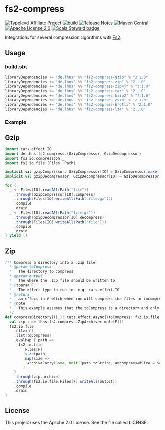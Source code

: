 # fs2-compress

[![Typelevel Affiliate Project](https://img.shields.io/badge/typelevel-affiliate%20project-FFB4B5.svg)](https://typelevel.org/projects/)
[![build](https://github.com/lhns/fs2-compress/actions/workflows/build.yml/badge.svg)](https://github.com/lhns/fs2-compress/actions/workflows/build.yml)
[![Release Notes](https://img.shields.io/github/release/lhns/fs2-compress.svg?maxAge=3600)](https://github.com/lhns/fs2-compress/releases/latest)
[![Maven Central](https://img.shields.io/maven-central/v/de.lhns/fs2-compress_2.13)](https://search.maven.org/artifact/de.lhns/fs2-compress_2.13)
[![Apache License 2.0](https://img.shields.io/github/license/lhns/fs2-compress.svg?maxAge=3600)](https://www.apache.org/licenses/LICENSE-2.0)
[![Scala Steward badge](https://img.shields.io/badge/Scala_Steward-helping-blue.svg?style=flat&logo=data:image/png;base64,iVBORw0KGgoAAAANSUhEUgAAAA4AAAAQCAMAAAARSr4IAAAAVFBMVEUAAACHjojlOy5NWlrKzcYRKjGFjIbp293YycuLa3pYY2LSqql4f3pCUFTgSjNodYRmcXUsPD/NTTbjRS+2jomhgnzNc223cGvZS0HaSD0XLjbaSjElhIr+AAAAAXRSTlMAQObYZgAAAHlJREFUCNdNyosOwyAIhWHAQS1Vt7a77/3fcxxdmv0xwmckutAR1nkm4ggbyEcg/wWmlGLDAA3oL50xi6fk5ffZ3E2E3QfZDCcCN2YtbEWZt+Drc6u6rlqv7Uk0LdKqqr5rk2UCRXOk0vmQKGfc94nOJyQjouF9H/wCc9gECEYfONoAAAAASUVORK5CYII=)](https://scala-steward.org)

Integrations for several compression algorithms with [Fs2](https://github.com/typelevel/fs2).

## Usage

### build.sbt

```sbt
libraryDependencies += "de.lhns" %% "fs2-compress-gzip" % "2.1.0"
libraryDependencies += "de.lhns" %% "fs2-compress-zip" % "2.1.0"
libraryDependencies += "de.lhns" %% "fs2-compress-zip4j" % "2.1.0"
libraryDependencies += "de.lhns" %% "fs2-compress-tar" % "2.1.0"
libraryDependencies += "de.lhns" %% "fs2-compress-bzip2" % "2.1.0"
libraryDependencies += "de.lhns" %% "fs2-compress-zstd" % "2.1.0"
libraryDependencies += "de.lhns" %% "fs2-compress-brotli" % "2.1.0"
libraryDependencies += "de.lhns" %% "fs2-compress-lz4" % "2.1.0"
```

### Example

## Gzip
```scala
import cats.effect.IO
import de.lhns.fs2.compress.{GzipCompressor, GzipDecompressor}
import fs2.io.compression._
import fs2.io.file.{Files, Path}

implicit val gzipCompressor: GzipCompressor[IO] = GzipCompressor.make()
implicit val gzipDecompressor: GzipDecompressor[IO] = GzipDecompressor.make()

for {
  _ <- Files[IO].readAll(Path("file"))
    .through(GzipCompressor[IO].compress)
    .through(Files[IO].writeAll(Path("file.gz")))
    .compile
    .drain
  _ <- Files[IO].readAll(Path("file.gz"))
    .through(GzipDecompressor[IO].decompress)
    .through(Files[IO].writeAll(Path("file")))
    .compile
    .drain
} yield ()
```

## Zip
```scala
/** Compress a directory into a .zip file
  * @param toCompress
  *   The directory to compress
  * @param output
  *   The where the .zip file should be written to
  * @tparam F
  *   The effect type to run in, e.g. cats.effect.IO
  * @return
  *   An effect in F which when run will compress the files in toCompress and write a .zip file to output
  * @note
  *   This example assumes that the toCompress is a directory and only contains files, no subdirectories
  */
def compressDirectory[F[_]: cats.effect.Async](toCompress: fs2.io.file.Path, output: fs2.io.file.Path): F[Unit] = {
  val zip = de.lhns.fs2.compress.ZipArchiver.make[F]()
  fs2.io.file
    .Files[F]
    .list(toCompress)
    .evalMap { path =>
      fs2.io.file
        .Files[F]
        .size(path)
        .map(size =>
          ArchiveEntry[Some, Unit](path.toString, uncompressedSize = Some(size)) -> fs2.io.file.Files[F].readAll(path)
        )
    }
    .through(zip.archive)
    .through(fs2.io.file.Files[F].writeAll(output))
    .compile
    .drain
}
```

## License

This project uses the Apache 2.0 License. See the file called LICENSE.
